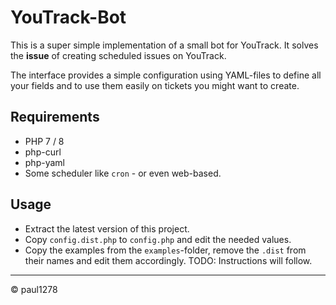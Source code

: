 # YouTrack-Bot
This is a super simple implementation of a small bot for YouTrack.
It solves the __issue__ of creating scheduled issues on YouTrack.

The interface provides a simple configuration using YAML-files to define all your fields and to use them easily on tickets you might want to create.

## Requirements
* PHP 7 / 8
* php-curl
* php-yaml
* Some scheduler like `cron` - or even web-based.

## Usage
* Extract the latest version of this project.
* Copy `config.dist.php` to `config.php` and edit the needed values.
* Copy the examples from the `examples`-folder, remove the `.dist` from their names and edit them accordingly.
TODO: Instructions will follow.

---
&copy; paul1278

